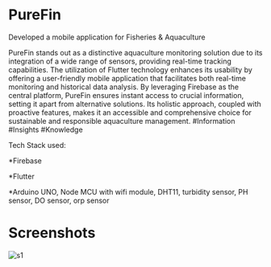 # PureFin
Developed a mobile application for Fisheries &amp; Aquaculture

PureFin stands out as a distinctive aquaculture monitoring solution due to its integration of a wide range of sensors, providing real-time tracking capabilities. The utilization of Flutter technology enhances its usability by offering a user-friendly mobile application that facilitates both real-time monitoring and historical data analysis. By leveraging Firebase as the central platform, PureFin ensures instant access to crucial information, setting it apart from alternative solutions. Its holistic approach, coupled with proactive features, makes it an accessible and comprehensive choice for sustainable and responsible aquaculture management. #Information #Insights #Knowledge

Tech Stack used: 

*Firebase

*Flutter

*Arduino UNO, Node MCU with wifi module, DHT11, turbidity sensor, PH sensor, DO sensor, orp sensor

# Screenshots

![s1](https://github.com/user-attachments/assets/05c2a9e6-d703-4bd1-b15f-95eecbb319ae)
